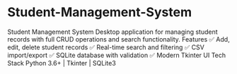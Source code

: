 # Student-Management-System
Student Management System Desktop application for managing student records with full CRUD operations and search functionality. Features ✅ Add, edit, delete student records ✅ Real-time search and filtering ✅ CSV import/export ✅ SQLite database with validation ✅ Modern Tkinter UI Tech Stack Python 3.6+ | Tkinter | SQLite3

